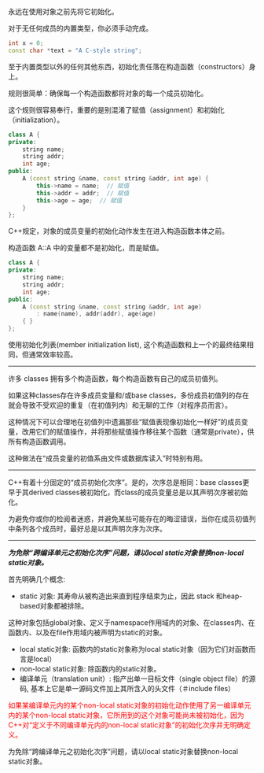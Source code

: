 

永远在使用对象之前先将它初始化。

对于无任何成员的内置类型，你必须手动完成。

```C++
int x = 0;
const char *text = "A C-style string";
```

至于内置类型以外的任何其他东西，初始化责任落在构造函数（constructors）身上。

规则很简单：确保每一个构造函数都将对象的每一个成员初始化。

这个规则很容易奉行，重要的是别混淆了赋值（assignment）和初始化（initialization）。

```C++
class A {
private:
    string name;
    string addr;
    int age;
public:
    A (const string &name, const string &addr, int age) {
        this->name = name;  // 赋值
        this->addr = addr;  // 赋值
        this->age = age;  // 赋值
    }
};
```

C++规定，对象的成员变量的初始化动作发生在进入构造函数本体之前。

构造函数 A::A 中的变量都不是初始化，而是赋值。

```C++
class A {
private:
    string name;
    string addr;
    int age;
public:
    A (const string &name, const string &addr, int age)
        : name(name), addr(addr), age(age)
    { }
};
```

使用初始化列表(member initialization list), 这个构造函数和上一个的最终结果相同，但通常效率较高。


-------------------

许多 classes 拥有多个构造函数，每个构造函数有自己的成员初值列。

如果这种classes存在许多成员变量和/或base classes，多份成员初值列的存在就会导致不受欢迎的重复（在初值列内）和无聊的工作（对程序员而言）。

这种情况下可以合理地在初值列中遗漏那些“赋值表现像初始化一样好”的成员变量，改用它们的赋值操作，并将那些赋值操作移往某个函数（通常是private），供所有构造函数调用。

这种做法在“成员变量的初值系由文件或数据库读入”时特别有用。

-----------------

C++有着十分固定的“成员初始化次序”。是的，次序总是相同：base classes更早于其derived classes被初始化，而class的成员变量总是以其声明次序被初始化。

为避免你或你的检阅者迷惑，并避免某些可能存在的晦涩错误，当你在成员初值列中条列各个成员时，最好总是以其声明次序为次序。

-----------------

***为免除“跨编译单元之初始化次序”问题，请以local static对象替换non-local static对象。***

首先明确几个概念:

- static 对象: 其寿命从被构造出来直到程序结束为止，因此 stack 和heap-based对象都被排除。

这种对象包括global对象、定义于namespace作用域内的对象、在classes内、在函数内、以及在file作用域内被声明为static的对象。

- local static对象: 函数内的static对象称为local static对象（因为它们对函数而言是local）
- non-local static对象: 除函数内的static对象。
- 编译单元（translation unit）: 指产出单一目标文件（single object file）的源码, 基本上它是单一源码文件加上其所含入的头文件（＃include files）

<span style="color:red">
如果某编译单元内的某个non-local static对象的初始化动作使用了另一编译单元内的某个non-local static对象，它所用到的这个对象可能尚未被初始化，因为 C++对“定义于不同编译单元内的non-local static对象”的初始化次序并无明确定义。
</span>

为免除“跨编译单元之初始化次序”问题，请以local static对象替换non-local static对象。




